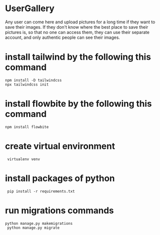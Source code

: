 # UserGallery
Any user can come here and upload pictures for a long time if they want to save their images. If they don't know where the best place to save their pictures is, so that no one can access them, they can use their separate account, and only authentic people can see their images.

# install tailwind by the following this command
```npm install -D tailwindcss```
<br>
```npx tailwindcss init```

# install flowbite by the following this command
```npm install flowbite```

# create virtual environment
``` virtualenv venv```

# install packages of python
``` pip install -r requirements.txt```

# run migrations commands

```python manage.py makemigrations```
<br>
``` python manage.py migrate```
